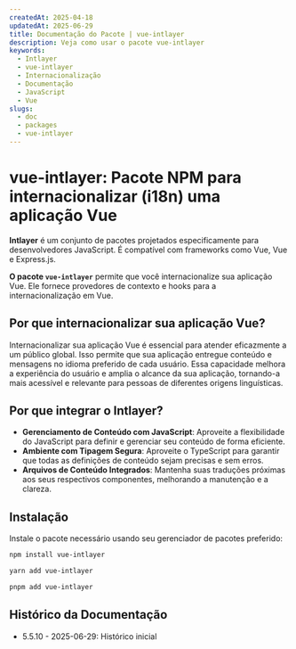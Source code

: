 ```yaml
---
createdAt: 2025-04-18
updatedAt: 2025-06-29
title: Documentação do Pacote | vue-intlayer
description: Veja como usar o pacote vue-intlayer
keywords:
  - Intlayer
  - vue-intlayer
  - Internacionalização
  - Documentação
  - JavaScript
  - Vue
slugs:
  - doc
  - packages
  - vue-intlayer
---
```


# vue-intlayer: Pacote NPM para internacionalizar (i18n) uma aplicação Vue

**Intlayer** é um conjunto de pacotes projetados especificamente para desenvolvedores JavaScript. É compatível com frameworks como Vue, Vue e Express.js.

**O pacote `vue-intlayer`** permite que você internacionalize sua aplicação Vue. Ele fornece provedores de contexto e hooks para a internacionalização em Vue.

## Por que internacionalizar sua aplicação Vue?

Internacionalizar sua aplicação Vue é essencial para atender eficazmente a um público global. Isso permite que sua aplicação entregue conteúdo e mensagens no idioma preferido de cada usuário. Essa capacidade melhora a experiência do usuário e amplia o alcance da sua aplicação, tornando-a mais acessível e relevante para pessoas de diferentes origens linguísticas.

## Por que integrar o Intlayer?

- **Gerenciamento de Conteúdo com JavaScript**: Aproveite a flexibilidade do JavaScript para definir e gerenciar seu conteúdo de forma eficiente.
- **Ambiente com Tipagem Segura**: Aproveite o TypeScript para garantir que todas as definições de conteúdo sejam precisas e sem erros.
- **Arquivos de Conteúdo Integrados**: Mantenha suas traduções próximas aos seus respectivos componentes, melhorando a manutenção e a clareza.

## Instalação

Instale o pacote necessário usando seu gerenciador de pacotes preferido:

```bash packageManager="npm"
npm install vue-intlayer
```

```bash packageManager="yarn"
yarn add vue-intlayer
```

```bash packageManager="pnpm"
pnpm add vue-intlayer
```

## Histórico da Documentação

- 5.5.10 - 2025-06-29: Histórico inicial
